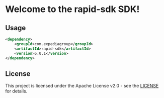 # Welcome to the rapid-sdk SDK!

## Usage
```xml
<dependency>
    <groupId>com.expediagroup</groupId>
    <artifactId>rapid-sdk</artifactId>
    <version>5.0.1</version>
</dependency>
```

## License

This project is licensed under the Apache License v2.0 - see the [LICENSE](LICENSE) for details.
